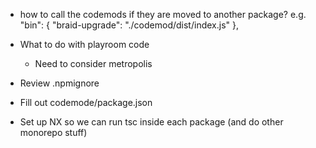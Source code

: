 - how to call the codemods if they are moved to another package?
  e.g. "bin": {
  "braid-upgrade": "./codemod/dist/index.js"
  },

- What to do with playroom code

  - Need to consider metropolis

- Review .npmignore
- Fill out codemode/package.json
- Set up NX so we can run tsc inside each package (and do other monorepo stuff)
